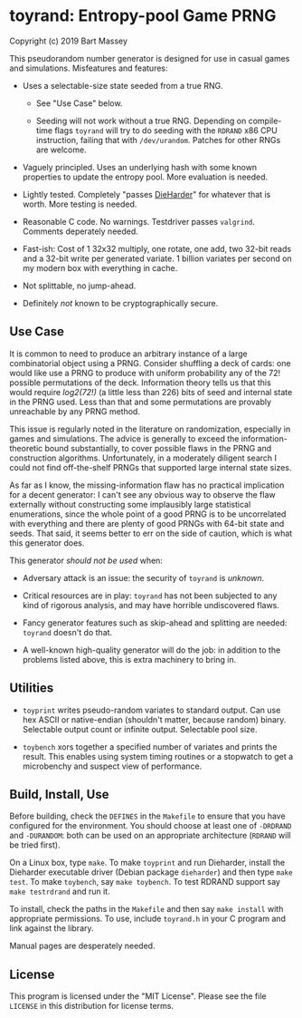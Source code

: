# toyrand: Entropy-pool Game PRNG
Copyright (c) 2019 Bart Massey

This pseudorandom number generator is designed for use in
casual games and simulations. Misfeatures and features:

* Uses a selectable-size state seeded from a true RNG.

  * See "Use Case" below.

  * Seeding will not work without a true RNG. Depending on
    compile-time flags `toyrand` will try to do seeding with
    the `RDRAND` x86 CPU instruction, failing that with
    `/dev/urandom`. Patches for other RNGs are welcome.

* Vaguely principled. Uses an underlying hash with some
  known properties to update the entropy pool. More
  evaluation is needed.

* Lightly tested. Completely "passes
  [DieHarder](https://webhome.phy.duke.edu/~rgb/General/dieharder.php)"
  for whatever that is worth. More testing is needed.

* Reasonable C code. No warnings. Testdriver passes
  `valgrind`. Comments deperately needed.

* Fast-ish: Cost of 1 32x32 multiply, one rotate, one add,
  two 32-bit reads and a 32-bit write per generated variate.
  1 billion variates per second on my modern box with
  everything in cache.

* Not splittable, no jump-ahead.

* Definitely *not* known to be cryptographically secure.

## Use Case

It is common to need to produce an arbitrary instance of a
large combinatorial object using a PRNG. Consider shuffling
a deck of cards: one would like use a PRNG to produce with
uniform probability any of the 72! possible permutations of
the deck. Information theory tells us that this would
require *log2(72!)* (a little less than 226) bits of seed
and internal state in the PRNG used. Less than that and some
permutations are provably unreachable by any PRNG method.

This issue is regularly noted in the literature on
randomization, especially in games and simulations. The
advice is generally to exceed the information-theoretic
bound substantially, to cover possible flaws in the PRNG and
construction algorithms. Unfortunately, in a moderately
diligent search I could not find off-the-shelf PRNGs that
supported large internal state sizes.

As far as I know, the missing-information flaw has no
practical implication for a decent generator: I can't see
any obvious way to observe the flaw externally without
constructing some implausibly large statistical
enumerations, since the whole point of a good PRNG is to be
uncorrelated with everything and there are plenty of good
PRNGs with 64-bit state and seeds. That said, it seems
better to err on the side of caution, which is what this
generator does.

This generator *should not be used* when:

* Adversary attack is an issue: the security of `toyrand` is
  *unknown*.

* Critical resources are in play: `toyrand` has not been
  subjected to any kind of rigorous analysis, and may have
  horrible undiscovered flaws.

* Fancy generator features such as skip-ahead and splitting
  are needed: `toyrand` doesn't do that.

* A well-known high-quality generator will do the job: in
  addition to the problems listed above, this is extra
  machinery to bring in.

## Utilities

* `toyprint` writes pseudo-random variates to standard
  output. Can use hex ASCII or native-endian (shouldn't
  matter, because random) binary. Selectable output count or
  infinite output. Selectable pool size.

* `toybench` xors together a specified number of variates
  and prints the result. This enables using system timing
  routines or a stopwatch to get a microbenchy and suspect
  view of performance.

## Build, Install, Use

Before building, check the `DEFINES` in the `Makefile` to
ensure that you have configured for the environment. You
should choose at least one of `-DRDRAND` and `-DURANDOM`:
both can be used on an appropriate architecture (`RDRAND`
will be tried first).

On a Linux box, type `make`. To make `toyprint` and run
Dieharder, install the Dieharder executable driver (Debian
package `dieharder`) and then type `make test`. To make
`toybench`, say `make toybench`. To test RDRAND support say
`make testrdrand` and run it.

To install, check the paths in the `Makefile` and then say
`make install` with appropriate permissions.  To use,
include `toyrand.h` in your C program and link against the
library.

Manual pages are desperately needed.

## License

This program is licensed under the "MIT License". Please see
the file `LICENSE` in this distribution for license terms.
